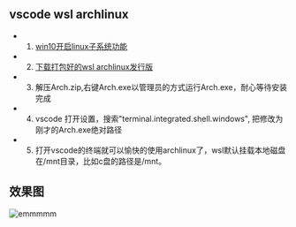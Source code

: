## vscode wsl archlinux
- 1. [win10开启linux子系统功能](https://zhuanlan.zhihu.com/p/34885182)

- 2. [下载打包好的wsl archlinux发行版](https://github.com/yuk7/ArchWSL/releases/download/18120900/Arch.zip)
- 3. 解压Arch.zip,右键Arch.exe以管理员的方式运行Arch.exe，耐心等待安装完成
- 4. vscode 打开设置，搜索"terminal.integrated.shell.windows", 把修改为刚才的Arch.exe绝对路径
- 5. 打开vscode的终端就可以愉快的使用archlinux了，wsl默认挂载本地磁盘在/mnt目录，比如c盘的路径是/mnt。

## 效果图
![emmmmm](https://raw.githubusercontent.com/interfacekun/vscode-wsl-archlinux/master/emmmm.png)